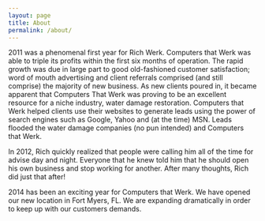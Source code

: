 ```yaml
---
layout: page
title: About
permalink: /about/
---
```


2011 was a phenomenal first year for Rich Werk. Computers that Werk was able to triple its profits within the first six months of operation. The rapid growth was due in large part to good old-fashioned customer satisfaction; word of mouth advertising and client referrals comprised (and still comprise) the majority of new business. As new clients poured in, it became apparent that Computers That Werk was proving to be an excellent resource for a niche industry, water damage restoration. Computers that Werk helped clients use their websites to generate leads using the power of search engines such as Google, Yahoo and (at the time) MSN. Leads flooded the water damage companies (no pun intended) and Computers that Werk.

In 2012, Rich quickly realized that people were calling him all of the time for advise day and night. Everyone that he knew told him that he should open his own business and stop working for another. After many thoughts, Rich did just that after!

2014 has been an exciting year for Computers that Werk. We have opened our new location in Fort Myers, FL. We are expanding dramatically in order to keep up with our customers demands.

